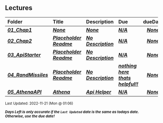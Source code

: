 ## Lectures

| Folder | Title | Description | Due | dueDate |  |
|:------|:------|:------|:------|:-----:|-----|
| ***<a href="https://github.com/rugbyprof/5443-Spatial-DB/tree/master/Lectures/01_Chap1">01_Chap1</a>*** | ***<a href="https://github.com/rugbyprof/5443-Spatial-DB/tree/master/Lectures/01_Chap1">None</a>*** | ***<a href="https://github.com/rugbyprof/5443-Spatial-DB/tree/master/Lectures/01_Chap1">None</a>*** | ***<a href="https://github.com/rugbyprof/5443-Spatial-DB/tree/master/Lectures/01_Chap1">N/A</a>*** | ***<a href="https://github.com/rugbyprof/5443-Spatial-DB/tree/master/Lectures/01_Chap1">None</a>*** |  |
| ***<a href="https://github.com/rugbyprof/5443-Spatial-DB/tree/master/Lectures/02_Chap2">02_Chap2</a>*** | ***<a href="https://github.com/rugbyprof/5443-Spatial-DB/tree/master/Lectures/02_Chap2"> Placeholder Readme </a>*** | ***<a href="https://github.com/rugbyprof/5443-Spatial-DB/tree/master/Lectures/02_Chap2"> No Description</a>*** | ***<a href="https://github.com/rugbyprof/5443-Spatial-DB/tree/master/Lectures/02_Chap2">N/A</a>*** | ***<a href="https://github.com/rugbyprof/5443-Spatial-DB/tree/master/Lectures/02_Chap2">None</a>*** |  |
| ***<a href="https://github.com/rugbyprof/5443-Spatial-DB/tree/master/Lectures/03_ApiStarter">03_ApiStarter</a>*** | ***<a href="https://github.com/rugbyprof/5443-Spatial-DB/tree/master/Lectures/03_ApiStarter"> Placeholder Readme </a>*** | ***<a href="https://github.com/rugbyprof/5443-Spatial-DB/tree/master/Lectures/03_ApiStarter"> No Description</a>*** | ***<a href="https://github.com/rugbyprof/5443-Spatial-DB/tree/master/Lectures/03_ApiStarter">N/A</a>*** | ***<a href="https://github.com/rugbyprof/5443-Spatial-DB/tree/master/Lectures/03_ApiStarter">None</a>*** |  |
| ***<a href="https://github.com/rugbyprof/5443-Spatial-DB/tree/master/Lectures/04_RandMissiles">04_RandMissiles</a>*** | ***<a href="https://github.com/rugbyprof/5443-Spatial-DB/tree/master/Lectures/04_RandMissiles"> Placeholder Readme </a>*** | ***<a href="https://github.com/rugbyprof/5443-Spatial-DB/tree/master/Lectures/04_RandMissiles"> No Description</a>*** | ***<a href="https://github.com/rugbyprof/5443-Spatial-DB/tree/master/Lectures/04_RandMissiles"> nothing here thats helpful!!</a>*** | ***<a href="https://github.com/rugbyprof/5443-Spatial-DB/tree/master/Lectures/04_RandMissiles">None</a>*** |  |
| ***<a href="https://github.com/rugbyprof/5443-Spatial-DB/tree/master/Lectures/05_AthenaAPI">05_AthenaAPI</a>*** | ***<a href="https://github.com/rugbyprof/5443-Spatial-DB/tree/master/Lectures/05_AthenaAPI"> Athena </a>*** | ***<a href="https://github.com/rugbyprof/5443-Spatial-DB/tree/master/Lectures/05_AthenaAPI"> Api Helper</a>*** | ***<a href="https://github.com/rugbyprof/5443-Spatial-DB/tree/master/Lectures/05_AthenaAPI">N/A</a>*** | ***<a href="https://github.com/rugbyprof/5443-Spatial-DB/tree/master/Lectures/05_AthenaAPI">None</a>*** |  |

<sup>Last Updated: 2022-11-21 (Mon @ 01:06)</sup> 

<sup>***Days Left is only accurate if the `Last Updated` date is the same as todays date. Otherwise, use the due date!***</sup> 